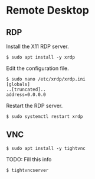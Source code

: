 # Remote Desktop

## RDP

Install the X11 RDP server.

```
$ sudo apt install -y xrdp
```

Edit the configuration file.

```
$ sudo nano /etc/xrdp/xrdp.ini
[globals]
..[truncated]..
address=0.0.0.0
```

Restart the RDP server.

```
$ sudo systemctl restart xrdp
```

## VNC

```
$ sudo apt install -y tightvnc
```

TODO: Fill this info

```
$ tightvncserver
```